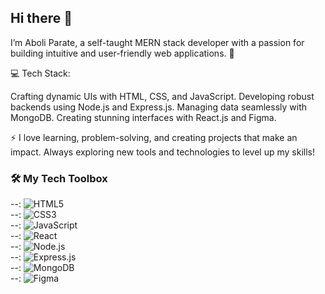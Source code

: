 ## Hi there 👋
I’m Aboli Parate, a self-taught MERN stack developer with a passion for building intuitive and user-friendly web applications. 🚀

💻 Tech Stack:

Crafting dynamic UIs with HTML, CSS, and JavaScript.
Developing robust backends using Node.js and Express.js.
Managing data seamlessly with MongoDB.
Creating stunning interfaces with React.js and Figma.

⚡ I love learning, problem-solving, and creating projects that make an impact. Always exploring new tools and technologies to level up my skills!

### 🛠️ My Tech Toolbox  
--: ![HTML5](https://img.shields.io/badge/-HTML5-E34F26?style=flat-square&logo=html5&logoColor=white)  
--: ![CSS3](https://img.shields.io/badge/-CSS3-1572B6?style=flat-square&logo=css3)  
--: ![JavaScript](https://img.shields.io/badge/-JavaScript-F7DF1E?style=flat-square&logo=javascript&logoColor=black)  
--: ![React](https://img.shields.io/badge/-React-61DAFB?style=flat-square&logo=react&logoColor=black)  
--: ![Node.js](https://img.shields.io/badge/-Node.js-339933?style=flat-square&logo=node.js&logoColor=white)  
--: ![Express.js](https://img.shields.io/badge/-Express.js-000000?style=flat-square&logo=express&logoColor=white)  
--: ![MongoDB](https://img.shields.io/badge/-MongoDB-47A248?style=flat-square&logo=mongodb&logoColor=white)  
--: ![Figma](https://img.shields.io/badge/-Figma-F24E1E?style=flat-square&logo=figma&logoColor=white)  

<!--
**sun-flame/sun-flame** is a ✨ _special_ ✨ repository because its `README.md` (this file) appears on your GitHub profile.

Here are some ideas to get you started:

- 🔭 I’m currently working on ... 
- 🌱 I’m currently learning ...
- 👯 I’m looking to collaborate on ...
- 🤔 I’m looking for help with ...
- 💬 Ask me about ...
- 📫 How to reach me: ...
- 😄 Pronouns: ...
- ⚡ Fun fact: ...
-->
 
